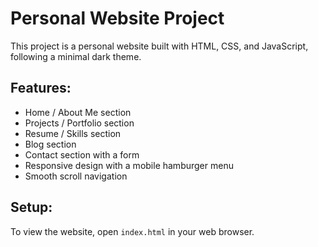 # Personal Website Project

This project is a personal website built with HTML, CSS, and JavaScript, following a minimal dark theme.

## Features:
- Home / About Me section
- Projects / Portfolio section
- Resume / Skills section
- Blog section
- Contact section with a form
- Responsive design with a mobile hamburger menu
- Smooth scroll navigation

## Setup:
To view the website, open `index.html` in your web browser.

